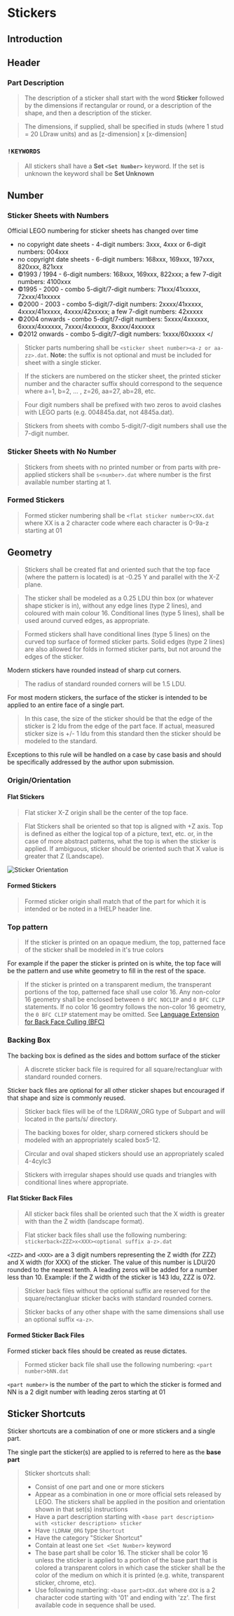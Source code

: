 # Stickers

## Introduction

## Header

### Part Description

> The description of a sticker shall start with the word **Sticker** followed by the dimensions if rectangular or round, or a description of the shape, and then a description of the sticker. 

> The dimensions, if supplied, shall be specified in studs (where 1 stud = 20 LDraw units) and as [z-dimension] x [x-dimension]

### `!KEYWORDS`

> All stickers shall have a **Set `<Set Number>`** keyword. If the set is unknown the keyword shall be **Set Unknown**

## Number

### Sticker Sheets with Numbers
Official LEGO numbering for sticker sheets has changed over time

* no copyright date sheets - 4-digit numbers: 3xxx, 4xxx or 6-digit numbers: 004xxx
* no copyright date sheets - 6-digit numbers: 168xxx, 169xxx, 197xxx, 820xxx, 821xxx
* &copy;1993 / 1994 - 6-digit numbers: 168xxx, 169xxx, 822xxx; a few 7-digit numbers: 4100xxx 
* &copy;1995 - 2000 - combo 5-digit/7-digit numbers: 71xxx/41xxxxx, 72xxx/41xxxxx
* &copy;2000 - 2003 - combo 5-digit/7-digit numbers: 2xxxx/41xxxxx, 4xxxx/41xxxxx, 4xxxx/42xxxxx; a few 7-digit numbers: 42xxxxx
* &copy;2004 onwards - combo 5-digit/7-digit numbers: 5xxxx/4xxxxxx, 6xxxx/4xxxxxx, 7xxxx/4xxxxxx, 8xxxx/4xxxxxx </LI>
* &copy;2012 onwards - combo 5-digit/7-digit numbers: 1xxxx/60xxxxx </

> Sticker parts numbering shall be `<sticker sheet number><a-z or aa-zz>.dat`. **Note:** the suffix is not optional and must be included for sheet with a single sticker.

> If the stickers are numbered on the sticker sheet, the printed sticker number and the character suffix should correspond to the sequence where a=1, b=2, ... , z=26, aa=27, ab=28, etc.

> Four digit numbers shall be prefixed with two zeros to avoid clashes with LEGO parts (e.g. 004845a.dat, not 4845a.dat).

> Stickers from sheets with combo 5-digit/7-digit numbers shall use the 7-digit number.


### Sticker Sheets with No Number

> Stickers from sheets with no printed number or from parts with pre-applied stickers shall be `s<number>.dat` where number is the first available number starting at 1.


### Formed Stickers

> Formed sticker numbering shall be `<flat sticker number>cXX.dat` where XX is a 2 character code where each character is 0-9a-z starting at 01

## Geometry

> Stickers shall be created flat and oriented such that the top face (where the pattern is located) is at -0.25 Y and parallel with the X-Z plane.

> The sticker shall be modeled as a 0.25 LDU thin box (or whatever shape sticker is in), without any edge lines (type 2 lines), and coloured with main colour 16. Conditional lines (type 5 lines), shall be used around curved edges, as appropriate. 

> Formed stickers shall have conditional lines (type 5 lines) on the curved  top surface of formed sticker parts.  Solid edges (type 2 lines) are also allowed for folds in formed sticker parts, but not around the edges of the sticker.

Modern stickers have rounded instead of sharp cut corners. 

> The radius of standard rounded corners will be 1.5 LDU.

For most modern stickers, the surface of the sticker is intended to be applied to an entire face of a single part. 

> In this case, the size of the sticker should be that the edge of the sticker is 2 ldu from the edge of the part face. If actual, measured sticker size is +/- 1 ldu from this standard then the sticker should be modeled to the standard. 

Exceptions to this rule will be handled on a case by case basis and should be specifically addressed by the author upon submission.

### Origin/Orientation

#### Flat Stickers

> Flat sticker X-Z origin shall be the center of the top face.

> Flat Stickers shall be oriented so that top is aligned with +Z axis. Top is defined as either the logical top of a picture, text, etc. or, in the case of more abstract patterns, what the top is when the sticker is applied. If ambiguous, sticker should be oriented such that X value is greater that Z (Landscape).

![Sticker Orientation](https://www.ldraw.org/uploads/images/Articles/sticker_orientation.png)

#### Formed Stickers

> Formed sticker origin shall match that of the part for which it is intended or be noted in a !HELP header line.

### Top pattern

> If the sticker is printed on an opaque medium, the top, patterned face of the sticker shall be modeled in it's true colors 

For example if the paper the sticker is printed on is white, the top face will be the pattern and use white geometry to fill in the rest of the space.

> If the sticker is printed on a transparent medium, the transperant portions of the top, patterned face shall use color 16. Any non-color 16 geometry shall be enclosed between `0 BFC NOCLIP` and `0 BFC CLIP` statements. If no color 16 geomtry follows the non-color 16 geometry, the `0 BFC CLIP` statement may be omitted. See [Language Extension for Back Face Culling (BFC)](https://www.ldraw.org/article/415.html)

### Backing Box

The backing box is defined as the sides and bottom surface of the sticker

> A discrete sticker back file is required for all square/rectangluar with standard rounded corners. 

Sticker back files are optional for all other sticker shapes but encouraged if that shape and size is commonly reused.

> Sticker back files will be of the !LDRAW_ORG type of Subpart and will located in the parts/s/ directory.

> The backing boxes for older, sharp cornered stickers should be modeled with an appropriately scaled box5-12.

> Circular and oval shaped stickers should use an appropriately scaled 4-4cylc3

> Stickers with irregular shapes should use quads and triangles with conditional lines where appropriate.

#### Flat Sticker Back Files

> All sticker back files shall be oriented such that the X width is greater with than the Z width (landscape format).

> Flat sticker back files shall use the following numbering: `stickerback<ZZZ>x<XXX><optional suffix a-z>.dat`

`<ZZZ>` and `<XXX>` are a 3 digit numbers representing the Z width (for ZZZ) and X width (for XXX) of the sticker. The value of this number is LDU/20 rounded to the nearest tenth. A leading zeros will be added for a number less than 10. Example: if the Z width of the sticker is 143 ldu, ZZZ is 072.

> Sticker back files without the optional suffix are reserved for the square/rectangluar sticker backs with standard rounded corners. 

> Sticker backs of any other shape with the same dimensions shall use an optional suffix `<a-z>`.

#### Formed Sticker Back Files

Formed sticker back files should be created as reuse dictates.

> Formed sticker back file shall use the following numbering: `<part number>bNN.dat`

`<part number>` is the number of the part to which the sticker is formed and NN is a 2 digit number with leading zeros starting at 01

## Sticker Shortcuts

Sticker shortcuts are a combination of one or more stickers and a single part.

The single part the sticker(s) are applied to is referred to here as the **base part**

> Sticker shortcuts shall:
>
> * Consist of one part and one or more stickers
> * Appear as a combination in one or more official sets released by LEGO. The stickers shall be applied in the position and orientation shown in that set(s) instructions
> * Have a part description starting with  `<base part description> with <sticker description> sticker`
> * Have `!LDRAW_ORG` type `Shortcut`
> * Have the category "Sticker Shortcut"
> * Contain at least one `Set <Set Number>` keyword
> * The base part shall be color 16. The sticker shall be color 16 unless the sticker is applied to a portion of the base part that is colored a transparent colors in which case the sticker shall be the color of the medium on which it is printed (e.g. white, transparent sticker, chrome, etc).
> * Use following numbering: `<base part>dXX.dat` where `dXX` is a 2 character code starting with '01' and ending with 'zz'. The first available code in sequence shall be used.
